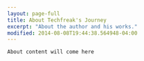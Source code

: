 ```yaml
---
layout: page-full
title: About Techfreak's Journey
excerpt: "About the author and his works."
modified: 2014-08-08T19:44:38.564948-04:00
---
```


    About content will come here